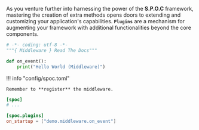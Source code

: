 As you venture further into harnessing the power of the **S.P.O.C** framework, mastering the creation of extra methods opens doors to extending and customizing your application's capabilities. **`Plugins`** are a mechanism for augmenting your framework with additional functionalities beyond the core components.

```python title="apps/demo/middleware.py"
# -*- coding: utf-8 -*-
"""{ Middleware } Read The Docs"""

def on_event():
    print("Hello World (Middleware)")
```

!!! info "config/spoc.toml"

    Remember to **register** the middleware.

```toml title="config/spoc.toml"
[spoc]
# ...

[spoc.plugins]
on_startup = ["demo.middleware.on_event"]
```
